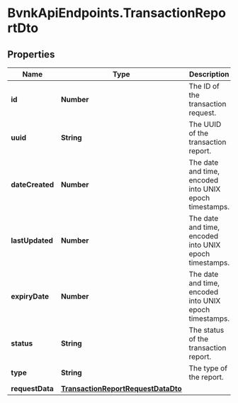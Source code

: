 # BvnkApiEndpoints.TransactionReportDto

## Properties

Name | Type | Description | Notes
------------ | ------------- | ------------- | -------------
**id** | **Number** | The ID of the transaction request. | [optional] 
**uuid** | **String** | The UUID of the transaction report. | [optional] 
**dateCreated** | **Number** | The date and time, encoded into UNIX epoch timestamps. | [optional] 
**lastUpdated** | **Number** | The date and time, encoded into UNIX epoch timestamps. | [optional] 
**expiryDate** | **Number** | The date and time, encoded into UNIX epoch timestamps. | [optional] 
**status** | **String** | The status of the transaction report. | [optional] 
**type** | **String** | The type of the report. | [optional] 
**requestData** | [**TransactionReportRequestDataDto**](TransactionReportRequestDataDto.md) |  | [optional] 


